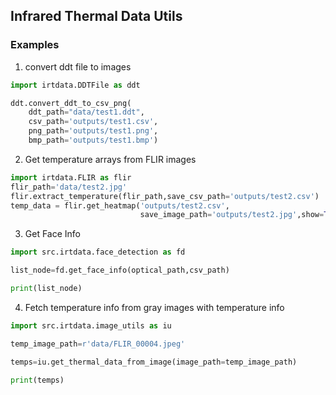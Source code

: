 ## Infrared Thermal Data Utils

### Examples
1. convert ddt file to images
```python
import irtdata.DDTFile as ddt

ddt.convert_ddt_to_csv_png(
    ddt_path="data/test1.ddt",
    csv_path='outputs/test1.csv',
    png_path='outputs/test1.png',
    bmp_path='outputs/test1.bmp')

```
2. Get temperature arrays from FLIR images
```python
import irtdata.FLIR as flir
flir_path='data/test2.jpg'
flir.extract_temperature(flir_path,save_csv_path='outputs/test2.csv')
temp_data = flir.get_heatmap('outputs/test2.csv',
                             save_image_path='outputs/test2.jpg',show=True)
```

3. Get Face Info

```python
import src.irtdata.face_detection as fd

list_node=fd.get_face_info(optical_path,csv_path)

print(list_node)
```

4. Fetch temperature info from gray images with temperature info

```python
import src.irtdata.image_utils as iu

temp_image_path=r'data/FLIR_00004.jpeg'

temps=iu.get_thermal_data_from_image(image_path=temp_image_path)

print(temps)
```